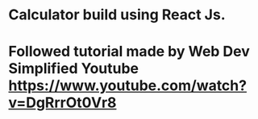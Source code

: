 # Calculator build using React Js.
# Followed tutorial made by Web Dev Simplified Youtube https://www.youtube.com/watch?v=DgRrrOt0Vr8
